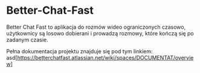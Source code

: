 # Better-Chat-Fast

Better Chat Fast to aplikacja do rozmów wideo ograniczonych czasowo, użytkownicy są losowo dobierani i prowadzą rozmowy, które kończą się po zadanym czasie.

Pełna dokumentacja projektu znajduje się pod tym linkiem: asd[https://betterchatfast.atlassian.net/wiki/spaces/DOCUMENTAT/overview]
